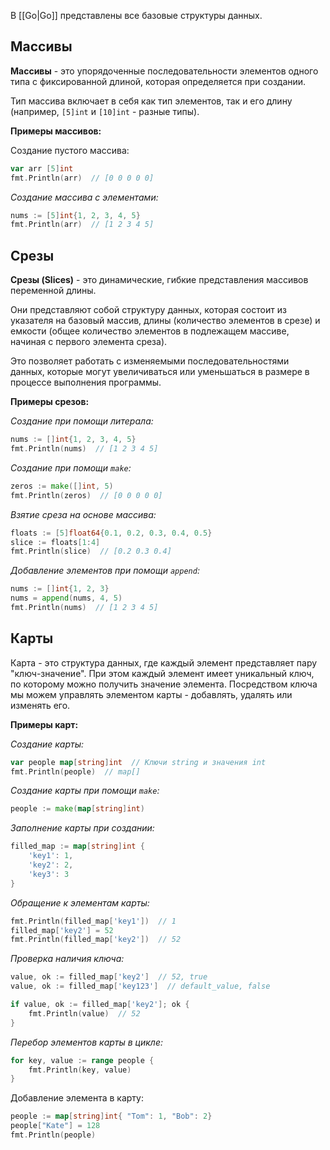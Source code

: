 В [[Go|Go]] представлены все базовые структуры данных.

## Массивы

**Массивы** - это упорядоченные последовательности элементов одного типа с фиксированной длиной, которая определяется при создании. 

Тип массива включает в себя как тип элементов, так и его длину (например, `[5]int` и `[10]int` - разные типы).

**Примеры массивов:**

Создание пустого массива:

```Go
var arr [5]int
fmt.Println(arr)  // [0 0 0 0 0]
```

*Создание массива с элементами:* 

```Go
nums := [5]int{1, 2, 3, 4, 5}
fmt.Println(arr)  // [1 2 3 4 5]
```

## Срезы

**Срезы (Slices)** - это динамические, гибкие представления массивов переменной длины. 

Они представляют собой структуру данных, которая состоит из указателя на базовый массив, длины (количество элементов в срезе) и емкости (общее количество элементов в подлежащем массиве, начиная с первого элемента среза). 

Это позволяет работать с изменяемыми последовательностями данных, которые могут увеличиваться или уменьшаться в размере в процессе выполнения программы.

**Примеры срезов:**

*Создание при помощи литерала:*

```Go
nums := []int{1, 2, 3, 4, 5}
fmt.Println(nums)  // [1 2 3 4 5]
```

*Создание при помощи `make`:*

```Go
zeros := make([]int, 5)
fmt.Println(zeros)  // [0 0 0 0 0]
```

*Взятие среза на основе массива:*

```Go
floats := [5]float64{0.1, 0.2, 0.3, 0.4, 0.5}
slice := floats[1:4]
fmt.Println(slice)  // [0.2 0.3 0.4]
```

*Добавление элементов при помощи `append`:*

```Go
nums := []int{1, 2, 3}
nums = append(nums, 4, 5)
fmt.Println(nums)  // [1 2 3 4 5]
```

## Карты

Карта - это структура данных, где каждый элемент представляет пару "ключ-значение". При этом каждый элемент имеет уникальный ключ, по которому можно получить значение элемента. Посредством ключа мы можем управлять элементом карты - добавлять, удалять или изменять его.

**Примеры карт:**

*Создание карты:*

```Go
var people map[string]int  // Ключи string и значения int
fmt.Println(people)  // map[]
```

*Создание карты при помощи `make`:*

```Go
people := make(map[string]int)
```

*Заполнение карты при создании:*

```Go
filled_map := map[string]int {
	'key1': 1,
	'key2': 2,
	'key3': 3
}
```

*Обращение к элементам карты:*

```Go
fmt.Println(filled_map['key1'])  // 1
filled_map['key2'] = 52
fmt.Println(filled_map['key2'])  // 52
```

*Проверка наличия ключа:*

```Go
value, ok := filled_map['key2']  // 52, true
value, ok := filled_map['key123']  // default_value, false

if value, ok := filled_map['key2']; ok {
	fmt.Println(value)  // 52
}
```

*Перебор элементов карты в цикле:*

```Go
for key, value := range people {
	fmt.Println(key, value)
}
```

Добавление элемента в карту:

```Go
people := map[string]int{ "Tom": 1, "Bob": 2}
people["Kate"] = 128
fmt.Println(people)
```
